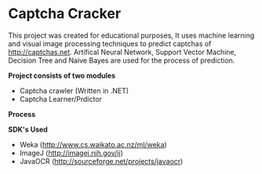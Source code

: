 Captcha Cracker
==============

This project was created for educational purposes, It uses machine learning and visual image processing techniques to predict captchas of http://captchas.net. Artifical Neural Network, Support Vector Machine, Decision Tree and Naive Bayes are used for the process of prediction.

**Project consists of two modules**
* Captcha crawler (Written in .NET)
* Captcha Learner/Prdictor

**Process**



**SDK's Used**
* Weka (http://www.cs.waikato.ac.nz/ml/weka)
* ImageJ (http://imagej.nih.gov/ij)
* JavaOCR (http://sourceforge.net/projects/javaocr)
